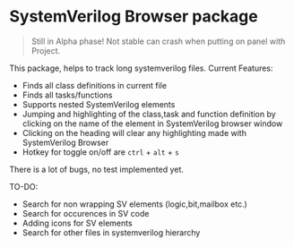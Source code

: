 # SystemVerilog Browser package

> Still in Alpha phase! Not stable can crash when putting on panel with Project.

This package, helps to track long systemverilog files. Current Features:
* Finds all class definitions in current file
* Finds all tasks/functions
* Supports nested SystemVerilog elements
* Jumping and highlighting of the class,task and function definition by clicking on the name of the element in SystemVerilog browser window
* Clicking on the heading will clear any highlighting made with SystemVerilog Browser
* Hotkey for toggle on/off are `ctrl` + `alt` + `s`

There is a lot of bugs, no test implemented yet.

TO-DO:
* Search for non wrapping SV elements (logic,bit,mailbox etc.)
* Search for occurences in SV code
* Adding icons for SV elements
* Search for other files in systemverilog hierarchy
